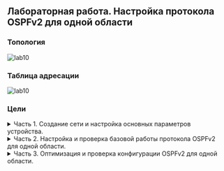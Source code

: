 ## Лабораторная работа. Настройка протокола OSPFv2 для одной области
### Топология  

![lab10](https://user-images.githubusercontent.com/112883654/207036323-b0266f48-d5d4-437a-8d5e-37f43bb39097.png)  

### Таблица адресации  

![lab10](https://user-images.githubusercontent.com/112883654/207036422-e0d3e800-14f2-4759-9a4d-2f075d111159.png)  

### Цели  

<details><summary> Часть 1. Создание сети и настройка основных параметров устройства. </summary>  

Шаг 1. Создам сеть согласно топологии.  
Подключу устройства, как показано в топологии.  
![lab10](https://user-images.githubusercontent.com/112883654/207046126-f5f0e799-82d7-4086-930f-dc7f2dabd738.png)  

Шаг 2. Произведу базовую настройку маршрутизаторов.  
a.	Назначу маршрутизатору имя устройства.  
b.	Отключу поиск DNS, чтобы предотвратить попытки маршрутизатора неверно преобразовывать введенные команды таким образом, как будто они являются именами узлов.  
c.	Назначу class в качестве зашифрованного пароля привилегированного режима EXEC.  
d.	Назначу cisco в качестве пароля консоли и включу вход в систему по паролю.  
e.	Назначу cisco в качестве пароля VTY и включу вход в систему по паролю.  
f.	Зашифрую открытые пароли.  
g.	Создам баннер с предупреждением о запрете несанкционированного доступа к устройству.  
h.	Сохраню текущую конфигурацию в файл загрузочной конфигурации.  
![lab10](https://user-images.githubusercontent.com/112883654/207048374-3dbede18-ede9-4b0e-adbf-aa855c9c482c.png)  
![lab10](https://user-images.githubusercontent.com/112883654/207049013-e5bf98c4-9c73-4123-8734-a81b1d0355e2.png)  

Шаг 3. Произведу базовую настройку коммутаторов.  
a.	Назначу коммутатору имя устройства.  
b.	Отключу поиск DNS, чтобы предотвратить попытки маршрутизатора неверно преобразовывать введенные команды таким образом, как будто они являются именами узлов.  
c.	Назначу class в качестве зашифрованного пароля привилегированного режима EXEC.    
d.	Назначу cisco в качестве пароля консоли и включу вход в систему по паролю.    
e.	Назначу cisco в качестве пароля VTY и включу вход в систему по паролю.    
f.	Зашифрую открытые пароли.  
g.	Создам баннер с предупреждением о запрете несанкционированного доступа к устройству.  
h.	Сохраню текущую конфигурацию в файл загрузочной конфигурации.  
![lab10](https://user-images.githubusercontent.com/112883654/207050562-45da1ce2-c320-40d7-87fd-9eaed013029b.png)  
![lab10](https://user-images.githubusercontent.com/112883654/207051122-de25d972-ba6b-4243-ad93-1dfa98181b6d.png)  

 </details> 

<details><summary> Часть 2. Настройка и проверка базовой работы протокола  OSPFv2 для одной области. </summary>  
Шаг 1. Настрою адреса интерфейса и базового OSPFv2 на каждом маршрутизаторе.  
 
 a.	Настрою адреса интерфейсов на каждом маршрутизаторе, как показано в таблице адресации выше.  
 b.	Перейду в режим конфигурации маршрутизатора OSPF, используя идентификатор процесса 56.  
 c.	Настрою статический идентификатор маршрутизатора для каждого маршрутизатора (1.1.1.1 для R1, 2.2.2.2 для R2).  
 d.	Настрою инструкцию сети для сети между R1 и R2, поместив ее в область 0.  
 ![lab10](https://user-images.githubusercontent.com/112883654/207054265-1c76b03d-28c2-4e24-8a01-cd9c7f7a765e.png)  
 e.	Только на R2 добавлю конфигурацию, необходимую для объявления сети Loopback 1 в область OSPF 0.  
 ![lab10](https://user-images.githubusercontent.com/112883654/207054397-641a3956-2ece-47cf-a3a2-77cdeb9b8ed7.png)  
 f.	Проверю, что OSPFv2 работает между маршрутизаторами. Выполню команду, чтобы убедиться, что R1 и R2 сформировали смежность.  
 ![lab10](https://user-images.githubusercontent.com/112883654/207058567-ec332491-4af1-4e58-949d-19d142e1d145.png)  
 ![lab10](https://user-images.githubusercontent.com/112883654/207058397-7dd09268-2dd2-4615-98bc-90a7a58ab804.png)
 
Вопрос:  
Какой маршрутизатор является DR? Какой маршрутизатор является BDR? Каковы критерии отбора?  
*Ответы зависят от каждого конкетного случая. В данном примере маршрутизатор R1 был настроен первым и начал использовать OSPF перед маршрутизатором R2. Таким образом, во время выборов OSPF только маршрутизатор R1 был настроен для OSPF и именно он стал DR. После того, как R2 был настроен для OSPF, он стал BDR. Маршрутизатор с наивысшим идентификатором спользуется при выборе DR и BDR.*

g.	На R1 выполню команду show ip route ospf, чтобы убедиться, что сеть R2 Loopback1 присутствует в таблице маршрутизации. Обращу внимание, что поведение OSPF по 
умолчанию заключается в объявлении интерфейса обратной связи в качестве маршрута узла с использованием 32-битной маски.  
 ![lab10](https://user-images.githubusercontent.com/112883654/207058656-97366549-1cf2-4c83-bd8e-524fbd402a28.png)  
 h.	Проверю связность между R1 и адресом интерфейса R2 Loopback 1.  
 ![lab10](https://user-images.githubusercontent.com/112883654/207058741-cba60f46-9bec-47c5-9722-7dd5a1a80c84.png)
</details> 
      
<details><summary> Часть 3. Оптимизация и проверка конфигурации OSPFv2 для одной области. </summary>  
Шаг 1. Реализация различных оптимизаций на каждом маршрутизаторе. 
 
 a.	На R1 настрою приоритет OSPF интерфейса G0/0/1 на 50, чтобы убедиться, что R1 является назначенным маршрутизатором.  
 ![lab10](https://user-images.githubusercontent.com/112883654/207281754-28af797f-f99c-4e94-af40-1ae60d70a9cf.png)  
 b.	Настрою таймеры OSPF на G0/0/1 каждого маршрутизатора для таймера приветствия, составляющего 30 секунд. 
 ![image](https://user-images.githubusercontent.com/112883654/207282641-66f38da7-0eb3-48b9-bd35-44e703e8dabf.png)
![image](https://user-images.githubusercontent.com/112883654/207282717-2d041a8c-2b69-4658-81e9-676d139931b8.png)  
 c.	На R1 настрою статический маршрут по умолчанию, который использует интерфейс Loopback 1 в качестве интерфейса выхода. Затем распространю маршрут по умолчанию в OSPF. Обращу внимание на сообщение консоли после установки маршрута по умолчанию.  
 ![image](https://user-images.githubusercontent.com/112883654/207283083-94028586-2312-4eac-8569-a14d2c5c7845.png)  
 d.	Только на R2 добавлю конфигурацию, необходимую для OSPF для обработки R2 Loopback 1, как сети точка-точка. Это приводит к тому, что OSPF объявляет Loopback 1 использующим маску подсети интерфейса.  
  ![image](https://user-images.githubusercontent.com/112883654/207283333-d0637b28-15a8-4ec5-a00e-62d5c1e201ec.png)  
e.	Только на R2 добавлю конфигурацию, необходимую для предотвращения отправки объявлений OSPF в сеть Loopback 1.   
 ![image](https://user-images.githubusercontent.com/112883654/207284036-ba3d8e00-6eff-4dc0-adaf-ebc6169dcbb2.png)  
f.	Изменю базовую пропускную способность для маршрутизаторов. После этой настройки перезапущу OSPF с помощью команды clear ip ospf process . Обращу внимание на сообщение консоли после установки новой опорной полосы пропускания.  
 ![image](https://user-images.githubusercontent.com/112883654/207284419-bd482a00-8558-4430-9283-29fade825c22.png)  
![image](https://user-images.githubusercontent.com/112883654/207284916-1f8247e9-186c-420c-aeec-de65503b71d2.png)  
 
 Шаг 2. Убедитесь, что оптимизация OSPFv2 реализовалась.  
 
a.	Выполню команду show ip ospf interface g0/0/1 на R1 и проверю, что приоритет интерфейса установлен равным 50, а временные интервалы — Hello 30, Dead 120, а тип сети по умолчанию — Broadcast.  
b.	На R1 выполню команду show ip route osp, чтобы убедиться, что сеть R2 Loopback1 присутствует в таблице маршрутизации. Обращу внимание на разницу в метрике между этим выходным и предыдущим выходным. Также обращу внимание, что маска теперь составляет 24 бита, в отличие от 32 битов, ранее объявленных.  
c.	Введу команду show ip route ospf на маршрутизаторе R2. Единственная информация о маршруте OSPF должна быть распространяемым по умолчанию маршрутом R1.  
d.	Проверю связность между R2 и адресом интерфейса R1 Loopback 1.    

Вопрос:
Почему стоимость OSPF для маршрута по умолчанию отличается от стоимости OSPF в R1 для сети 192.168.1.0/24?  
 *    *



 

 
 </details> 
